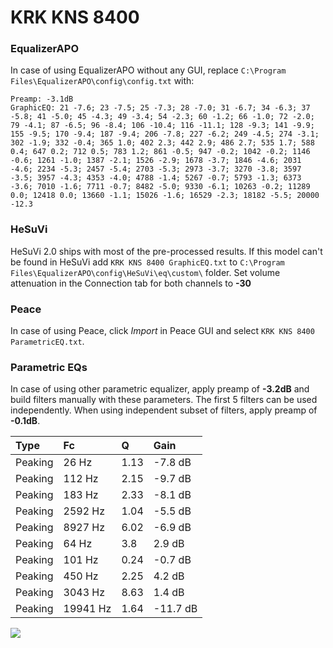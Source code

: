# KRK KNS 8400

### EqualizerAPO
In case of using EqualizerAPO without any GUI, replace `C:\Program Files\EqualizerAPO\config\config.txt`
with:
```
Preamp: -3.1dB
GraphicEQ: 21 -7.6; 23 -7.5; 25 -7.3; 28 -7.0; 31 -6.7; 34 -6.3; 37 -5.8; 41 -5.0; 45 -4.3; 49 -3.4; 54 -2.3; 60 -1.2; 66 -1.0; 72 -2.0; 79 -4.1; 87 -6.5; 96 -8.4; 106 -10.4; 116 -11.1; 128 -9.3; 141 -9.9; 155 -9.5; 170 -9.4; 187 -9.4; 206 -7.8; 227 -6.2; 249 -4.5; 274 -3.1; 302 -1.9; 332 -0.4; 365 1.0; 402 2.3; 442 2.9; 486 2.7; 535 1.7; 588 0.4; 647 0.2; 712 0.5; 783 1.2; 861 -0.5; 947 -0.2; 1042 -0.2; 1146 -0.6; 1261 -1.0; 1387 -2.1; 1526 -2.9; 1678 -3.7; 1846 -4.6; 2031 -4.6; 2234 -5.3; 2457 -5.4; 2703 -5.3; 2973 -3.7; 3270 -3.8; 3597 -3.5; 3957 -4.3; 4353 -4.0; 4788 -1.4; 5267 -0.7; 5793 -1.3; 6373 -3.6; 7010 -1.6; 7711 -0.7; 8482 -5.0; 9330 -6.1; 10263 -0.2; 11289 0.0; 12418 0.0; 13660 -1.1; 15026 -1.6; 16529 -2.3; 18182 -5.5; 20000 -12.3
```

### HeSuVi
HeSuVi 2.0 ships with most of the pre-processed results. If this model can't be found in HeSuVi add
`KRK KNS 8400 GraphicEQ.txt` to `C:\Program Files\EqualizerAPO\config\HeSuVi\eq\custom\` folder.
Set volume attenuation in the Connection tab for both channels to **-30**

### Peace
In case of using Peace, click *Import* in Peace GUI and select `KRK KNS 8400 ParametricEQ.txt`.

### Parametric EQs
In case of using other parametric equalizer, apply preamp of **-3.2dB** and build filters manually
with these parameters. The first 5 filters can be used independently.
When using independent subset of filters, apply preamp of **-0.1dB**.

| Type    | Fc       |    Q | Gain     |
|:--------|:---------|:-----|:---------|
| Peaking | 26 Hz    | 1.13 | -7.8 dB  |
| Peaking | 112 Hz   | 2.15 | -9.7 dB  |
| Peaking | 183 Hz   | 2.33 | -8.1 dB  |
| Peaking | 2592 Hz  | 1.04 | -5.5 dB  |
| Peaking | 8927 Hz  | 6.02 | -6.9 dB  |
| Peaking | 64 Hz    | 3.8  | 2.9 dB   |
| Peaking | 101 Hz   | 0.24 | -0.7 dB  |
| Peaking | 450 Hz   | 2.25 | 4.2 dB   |
| Peaking | 3043 Hz  | 8.63 | 1.4 dB   |
| Peaking | 19941 Hz | 1.64 | -11.7 dB |

![](https://raw.githubusercontent.com/jaakkopasanen/AutoEq/master/results/headphonecom/sbaf-serious/KRK%20KNS%208400/KRK%20KNS%208400.png)
